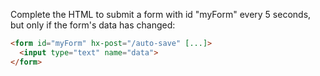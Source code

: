 Complete the HTML to submit a form with id "myForm" every 5 seconds, but only if the form's data has changed:

```html
<form id="myForm" hx-post="/auto-save" [...]>
  <input type="text" name="data">
</form>
```